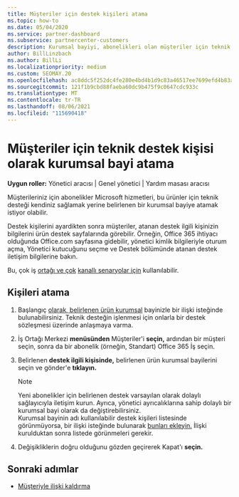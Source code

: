 ```yaml
---
title: Müşteriler için destek kişileri atama
ms.topic: how-to
ms.date: 05/04/2020
ms.service: partner-dashboard
ms.subservice: partnercenter-customers
description: Kurumsal bayiyi, abonelikleri olan müşteriler için teknik destek kişisi olarak atamayı Microsoft hizmetleri.
author: BillLinzbach
ms.author: BillLi
ms.localizationpriority: medium
ms.custom: SEOMAY.20
ms.openlocfilehash: ac8ddc5f252dc4fe280e4bd4b1d9c83a46517ee7699efd4b83a36d7ae3cb47d3
ms.sourcegitcommit: 121f1b9cbd88faeba60dc9b475f9c0647cdc933c
ms.translationtype: MT
ms.contentlocale: tr-TR
ms.lasthandoff: 08/06/2021
ms.locfileid: "115690418"
---
```

# <a name="assign-a-reseller-as-a-technical-support-contact-for-customers"></a>Müşteriler için teknik destek kişisi olarak kurumsal bayi atama

**Uygun roller:** Yönetici aracısı | Genel yönetici | Yardım masası aracısı


Müşterileriniz için abonelikler Microsoft hizmetleri, bu ürünler için teknik desteği kendiniz sağlamak yerine belirlenen bir kurumsal bayiye atamak istiyor olabilir.

Destek kişilerini ayardikten sonra müşteriler, atanan destek ilgili kişinizin bilgilerini ürün destek sayfalarında görebilir. Örneğin, Office 365 ihtiyacı olduğunda Office.com sayfasına gidebilir, yönetici kimlik bilgileriyle oturum açma, Yönetici kutucuğunu  seçme ve Destek  bölümünde atanan destek iletişim bilgilerine bakın.

Bu, çok iş [ortağı ve çok](multipartner.md) [kanallı senaryolar için](multichannel.md) kullanılabilir. 


## <a name="assign-contacts"></a>Kişileri atama

1. Başlangıç [olarak, belirlenen ürün kurumsal](request-a-relationship-with-a-customer.md) bayinizle bir ilişki isteğinde bulunabilirsiniz. Teknik desteğin işlenmesi için onlarla bir destek sözleşmesi üzerinde anlaşmaya varma.

2. İş Ortağı Merkezi **menüsünden** Müşteriler'i **seçin,** ardından bir müşteri seçin, sonra da bir abonelik (örneğin, Standart) Office 365 İş seçin.

3. Belirlenen **destek ilgili kişisinde,** belirlenen ürün kurumsal bayilerini seçin ve gönder'e **tıklayın.** 

      >[!NOTE]  
      >Yeni abonelikler için belirlenen destek varsayılan olarak dolaylı sağlayıcıyla iletişim kurun. Ayrıca, yönetici ayrıcalıklarına sahip dolaylı bir kurumsal bayi olarak da değiştirebilirsiniz.    
    >Kurumsal bayinin adı kullanılabilir destek kişileri listesinde görünmüyorsa, bir ilişki isteğinde bulunarak [bunları ekleyin.](request-a-relationship-with-a-customer.md) İlişki kurulduktan sonra listede görünmeleri gerekir.  

4. Değişikliklerin doğru olduğunu gözden geçirerek Kapat'ı **seçin.**

## <a name="next-steps"></a>Sonraki adımlar

- [Müşteriyle ilişki kaldırma](remove-a-relationship.md)